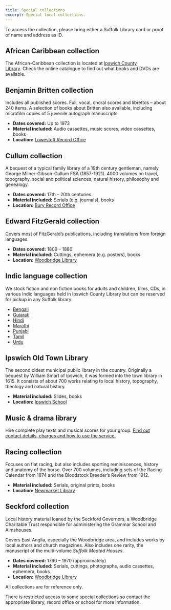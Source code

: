 ```yaml
---
title: Special collections
excerpt: Special local collections.
---
```


To access the collection, please bring either a Suffolk Library card or proof of name and address as ID.

## African Caribbean collection

The African-Caribbean collection is located at [Ipswich County Library](/libraries/ipswich-county-library/ "Ipswich County Library"). Check the online catalogue to find out what books and DVDs are available.

## Benjamin Britten collection

Includes all published scores. Full, vocal, choral scores and librettos – about 240 items. A selection of books about Britten also available, including microfilm copies of 5 juvenile autograph manuscripts.

  * **Dates covered:** Up to 1973
  * **Material included:** Audio cassettes, music scores, video cassettes, books
  * **Location:** [Lowestoft Record Office](http://www.suffolkarchives.co.uk/planning-your-visit/suffolk-record-office-branches/lowestoft-branch/)

## Cullum collection

A bequest of a typical family library of a 19th century gentleman, namely George Milner-Gibson-Cullum FSA (1857-1921). 4000 volumes on travel, topography, social and political sciences, natural history, philosophy and genealogy.

  * **Dates covered:** 17th &#8211; 20th centuries
  * **Material included:** Serials (e.g. journals), books
  * **Location:** [Bury Record Office](http://www.suffolkarchives.co.uk/planning-your-visit/suffolk-record-office-branches/bury-st-edmunds-branch/)

## Edward FitzGerald collection

Covers most of FitzGerald&#8217;s publications, including translations from foreign languages.

  * **Dates covered:** 1809 &#8211; 1880
  * **Material included:** Cuttings, ephemera (e.g. posters), books
  * **Location:** [Woodbridge Library](/libraries/woodbridge-library/ "Woodbridge Library")

## Indic language collection

We stock fiction and non fiction books for adults and children, films, CDs, in various Indic languages held in Ipswich County Library but can be reserved for pickup in any Suffolk library:

  * [Bengali](https://suffolk.spydus.co.uk/cgi-bin/spydus.exe/ENQ/OPAC/BIBENQ?ENTRY_NAME=BS&ENTRY=bengali&ENTRY_TYPE=K)
  * [Gujarati](https://suffolk.spydus.co.uk/cgi-bin/spydus.exe/ENQ/OPAC/BIBENQ?ENTRY_NAME=BS&ENTRY=gujarati&ENTRY_TYPE=K)
  * [Hindi](https://suffolk.spydus.co.uk/cgi-bin/spydus.exe/ENQ/OPAC/BIBENQ?ENTRY_NAME=BS&ENTRY=hindi&ENTRY_TYPE=K)
  * [Marathi](https://suffolk.spydus.co.uk/cgi-bin/spydus.exe/ENQ/OPAC/BIBENQ?ENTRY_NAME=BS&ENTRY=Marathi&ENTRY_TYPE=K)
  * [Punjabi](https://suffolk.spydus.co.uk/cgi-bin/spydus.exe/ENQ/OPAC/BIBENQ?ENTRY_NAME=BS&ENTRY=Punjabi&ENTRY_TYPE=K)
  * [Tamil](https://suffolk.spydus.co.uk/cgi-bin/spydus.exe/ENQ/OPAC/BIBENQ?ENTRY_NAME=BS&ENTRY=Tamil&ENTRY_TYPE=K)
  * [Urdu](https://suffolk.spydus.co.uk/cgi-bin/spydus.exe/ENQ/OPAC/BIBENQ?ENTRY_NAME=BS&ENTRY=urdu&ENTRY_TYPE=K)

## Ipswich Old Town Library

The second oldest municipal public library in the country. Originally a bequest by William Smart of Ipswich, it was formed into the town library in 1615. It consists of about 700 works relating to local history, topography, theology and natural history.

  * **Material included:** Slides, books
  * **Location:** [Ipswich School](http://www.ipswich.suffolk.sch.uk/)

## Music & drama library

Hire complete play texts and musical scores for your group. [Find out contact details, charges and how to use the service.](/information-resources/music-drama-library/)

## Racing collection

Focuses on flat racing, but also includes sporting reminiscences, history and anatomy of the horse. Over 700 volumes, including sets of the Racing Calendar from 1874 and the Bloodstock Breeder&#8217;s Review from 1912.

  * **Material included:** Serials, original prints, books
  * **Location:** [Newmarket Library](/libraries/newmarket-library/ "Newmarket Library")

## Seckford collection

Local history material loaned by the Seckford Governors, a Woodbridge Charitable Trust responsible for administering the Grammar School and Almshouses.

Covers East Anglia, especially the Woodbridge area, and includes works by local authors and church magazines. Also includes one rarity, the manuscript of the multi-volume <cite>Suffolk Moated Houses</cite>.

  * **Dates covered:** 1760 &#8211; 1970 (approximately)
  * **Material included:** Serials, cuttings, photographs, audio cassettes, ephemera, books
  * **Location:** [Woodbridge Library](/libraries/woodbridge-library/)

All collections are for reference only.

There is restricted access to some special collections so contact the appropriate library, record office or school for more information.
